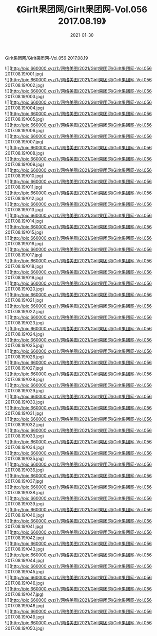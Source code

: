﻿---
layout: post
title:  《Girlt果团网/Girlt果团网-Vol.056 2017.08.19》
date:   2021-01-30
img: http://pic.660000.xyz/1:/网络美图/2021/Girlt果团网/Girlt果团网-Vol.056 2017.08.19/000.jpg
categories: [美女, 清纯, 唯美]
---

Girlt果团网/Girlt果团网-Vol.056 2017.08.19

 ![](http://pic.660000.xyz/1:/网络美图/2021/Girlt果团网/Girlt果团网-Vol.056 2017.08.19/001.jpg) <br>![](http://pic.660000.xyz/1:/网络美图/2021/Girlt果团网/Girlt果团网-Vol.056 2017.08.19/002.jpg) <br>![](http://pic.660000.xyz/1:/网络美图/2021/Girlt果团网/Girlt果团网-Vol.056 2017.08.19/003.jpg) <br>![](http://pic.660000.xyz/1:/网络美图/2021/Girlt果团网/Girlt果团网-Vol.056 2017.08.19/004.jpg) <br>![](http://pic.660000.xyz/1:/网络美图/2021/Girlt果团网/Girlt果团网-Vol.056 2017.08.19/005.jpg) <br>![](http://pic.660000.xyz/1:/网络美图/2021/Girlt果团网/Girlt果团网-Vol.056 2017.08.19/006.jpg) <br>![](http://pic.660000.xyz/1:/网络美图/2021/Girlt果团网/Girlt果团网-Vol.056 2017.08.19/007.jpg) <br>![](http://pic.660000.xyz/1:/网络美图/2021/Girlt果团网/Girlt果团网-Vol.056 2017.08.19/008.jpg) <br>![](http://pic.660000.xyz/1:/网络美图/2021/Girlt果团网/Girlt果团网-Vol.056 2017.08.19/009.jpg) <br>![](http://pic.660000.xyz/1:/网络美图/2021/Girlt果团网/Girlt果团网-Vol.056 2017.08.19/010.jpg) <br>![](http://pic.660000.xyz/1:/网络美图/2021/Girlt果团网/Girlt果团网-Vol.056 2017.08.19/011.jpg) <br>![](http://pic.660000.xyz/1:/网络美图/2021/Girlt果团网/Girlt果团网-Vol.056 2017.08.19/012.jpg) <br>![](http://pic.660000.xyz/1:/网络美图/2021/Girlt果团网/Girlt果团网-Vol.056 2017.08.19/013.jpg) <br>![](http://pic.660000.xyz/1:/网络美图/2021/Girlt果团网/Girlt果团网-Vol.056 2017.08.19/014.jpg) <br>![](http://pic.660000.xyz/1:/网络美图/2021/Girlt果团网/Girlt果团网-Vol.056 2017.08.19/015.jpg) <br>![](http://pic.660000.xyz/1:/网络美图/2021/Girlt果团网/Girlt果团网-Vol.056 2017.08.19/016.jpg) <br>![](http://pic.660000.xyz/1:/网络美图/2021/Girlt果团网/Girlt果团网-Vol.056 2017.08.19/017.jpg) <br>![](http://pic.660000.xyz/1:/网络美图/2021/Girlt果团网/Girlt果团网-Vol.056 2017.08.19/018.jpg) <br>![](http://pic.660000.xyz/1:/网络美图/2021/Girlt果团网/Girlt果团网-Vol.056 2017.08.19/019.jpg) <br>![](http://pic.660000.xyz/1:/网络美图/2021/Girlt果团网/Girlt果团网-Vol.056 2017.08.19/020.jpg) <br>![](http://pic.660000.xyz/1:/网络美图/2021/Girlt果团网/Girlt果团网-Vol.056 2017.08.19/021.jpg) <br>![](http://pic.660000.xyz/1:/网络美图/2021/Girlt果团网/Girlt果团网-Vol.056 2017.08.19/022.jpg) <br>![](http://pic.660000.xyz/1:/网络美图/2021/Girlt果团网/Girlt果团网-Vol.056 2017.08.19/023.jpg) <br>![](http://pic.660000.xyz/1:/网络美图/2021/Girlt果团网/Girlt果团网-Vol.056 2017.08.19/024.jpg) <br>![](http://pic.660000.xyz/1:/网络美图/2021/Girlt果团网/Girlt果团网-Vol.056 2017.08.19/025.jpg) <br>![](http://pic.660000.xyz/1:/网络美图/2021/Girlt果团网/Girlt果团网-Vol.056 2017.08.19/026.jpg) <br>![](http://pic.660000.xyz/1:/网络美图/2021/Girlt果团网/Girlt果团网-Vol.056 2017.08.19/027.jpg) <br>![](http://pic.660000.xyz/1:/网络美图/2021/Girlt果团网/Girlt果团网-Vol.056 2017.08.19/028.jpg) <br>![](http://pic.660000.xyz/1:/网络美图/2021/Girlt果团网/Girlt果团网-Vol.056 2017.08.19/029.jpg) <br>![](http://pic.660000.xyz/1:/网络美图/2021/Girlt果团网/Girlt果团网-Vol.056 2017.08.19/030.jpg) <br>![](http://pic.660000.xyz/1:/网络美图/2021/Girlt果团网/Girlt果团网-Vol.056 2017.08.19/031.jpg) <br>![](http://pic.660000.xyz/1:/网络美图/2021/Girlt果团网/Girlt果团网-Vol.056 2017.08.19/032.jpg) <br>![](http://pic.660000.xyz/1:/网络美图/2021/Girlt果团网/Girlt果团网-Vol.056 2017.08.19/033.jpg) <br>![](http://pic.660000.xyz/1:/网络美图/2021/Girlt果团网/Girlt果团网-Vol.056 2017.08.19/034.jpg) <br>![](http://pic.660000.xyz/1:/网络美图/2021/Girlt果团网/Girlt果团网-Vol.056 2017.08.19/035.jpg) <br>![](http://pic.660000.xyz/1:/网络美图/2021/Girlt果团网/Girlt果团网-Vol.056 2017.08.19/036.jpg) <br>![](http://pic.660000.xyz/1:/网络美图/2021/Girlt果团网/Girlt果团网-Vol.056 2017.08.19/037.jpg) <br>![](http://pic.660000.xyz/1:/网络美图/2021/Girlt果团网/Girlt果团网-Vol.056 2017.08.19/038.jpg) <br>![](http://pic.660000.xyz/1:/网络美图/2021/Girlt果团网/Girlt果团网-Vol.056 2017.08.19/039.jpg) <br>![](http://pic.660000.xyz/1:/网络美图/2021/Girlt果团网/Girlt果团网-Vol.056 2017.08.19/040.jpg) <br>![](http://pic.660000.xyz/1:/网络美图/2021/Girlt果团网/Girlt果团网-Vol.056 2017.08.19/041.jpg) <br>![](http://pic.660000.xyz/1:/网络美图/2021/Girlt果团网/Girlt果团网-Vol.056 2017.08.19/042.jpg) <br>![](http://pic.660000.xyz/1:/网络美图/2021/Girlt果团网/Girlt果团网-Vol.056 2017.08.19/043.jpg) <br>![](http://pic.660000.xyz/1:/网络美图/2021/Girlt果团网/Girlt果团网-Vol.056 2017.08.19/044.jpg) <br>![](http://pic.660000.xyz/1:/网络美图/2021/Girlt果团网/Girlt果团网-Vol.056 2017.08.19/045.jpg) <br>![](http://pic.660000.xyz/1:/网络美图/2021/Girlt果团网/Girlt果团网-Vol.056 2017.08.19/046.jpg) <br>![](http://pic.660000.xyz/1:/网络美图/2021/Girlt果团网/Girlt果团网-Vol.056 2017.08.19/047.jpg) <br>![](http://pic.660000.xyz/1:/网络美图/2021/Girlt果团网/Girlt果团网-Vol.056 2017.08.19/048.jpg) <br>![](http://pic.660000.xyz/1:/网络美图/2021/Girlt果团网/Girlt果团网-Vol.056 2017.08.19/049.jpg) <br>![](http://pic.660000.xyz/1:/网络美图/2021/Girlt果团网/Girlt果团网-Vol.056 2017.08.19/050.jpg) <br>